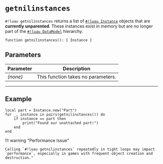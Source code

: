 # `getnilinstances`

`#!luau getnilinstances` returns a list of [`#!luau Instance`](https://create.roblox.com/docs/reference/engine/classes/Instance) objects that are **currently unparented**. These instances exist in memory but are no longer part of the [`#!luau DataModel`](https://create.roblox.com/docs/reference/engine/classes/DataModel) hierarchy.

```luau
function getnilinstances(): { Instance }
```

## Parameters

| Parameter | Description                      |
|-----------|----------------------------------|
| *(none)*  | This function takes no parameters. |

---

## Example

```luau title="Detecting a detached part" linenums="1"
local part = Instance.new("Part")
for _, instance in pairs(getnilinstances()) do
    if instance == part then
        print("Found our unattached part!")
    end
end
```
!!! warning "Performance Issue"

    Calling `#!luau getnilinstances` repeatedly in tight loops may impact `performance`, especially in games with frequent object creation and destruction."
